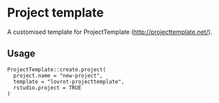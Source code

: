 # Project template

A customised template for ProjectTemplate (http://projecttemplate.net/).

## Usage

```
ProjectTemplate::create.project(
  project.name = "new-project",
  template = "lovrot-projecttemplate",
  rstudio.project = TRUE
)
```
